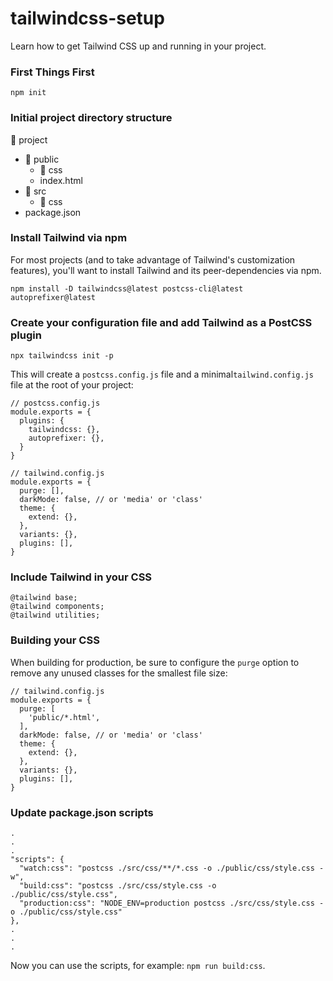 # tailwindcss-setup
Learn how to get Tailwind CSS up and running in your project.

### First Things First
```
npm init
```

### Initial project directory structure
📁 project
- 📁 public
  - 📁 css
  - index.html
- 📁 src
  - 📁 css
- package.json

### Install Tailwind via npm
For most projects (and to take advantage of Tailwind's customization features), you'll want to install Tailwind and its peer-dependencies via npm.

```
npm install -D tailwindcss@latest postcss-cli@latest autoprefixer@latest
```

### Create your configuration file and add Tailwind as a PostCSS plugin
```
npx tailwindcss init -p
```

This will create a `postcss.config.js` file and a minimal`tailwind.config.js` file at the root of your project:

```
// postcss.config.js
module.exports = {
  plugins: {
    tailwindcss: {},
    autoprefixer: {},
  }
}
```

```
// tailwind.config.js
module.exports = {
  purge: [],
  darkMode: false, // or 'media' or 'class'
  theme: {
    extend: {},
  },
  variants: {},
  plugins: [],
}
```

### Include Tailwind in your CSS
```
@tailwind base;
@tailwind components;
@tailwind utilities;
```

### Building your CSS
When building for production, be sure to configure the `purge` option to remove any unused classes for the smallest file size:

```
// tailwind.config.js
module.exports = {
  purge: [
    'public/*.html',
  ],
  darkMode: false, // or 'media' or 'class'
  theme: {
    extend: {},
  },
  variants: {},
  plugins: [],
}
```

### Update package.json scripts
```
.
.
.
"scripts": {
  "watch:css": "postcss ./src/css/**/*.css -o ./public/css/style.css -w",
  "build:css": "postcss ./src/css/style.css -o ./public/css/style.css",
  "production:css": "NODE_ENV=production postcss ./src/css/style.css -o ./public/css/style.css"
},
.
.
.
```

Now you can use the scripts, for example: `npm run build:css`.